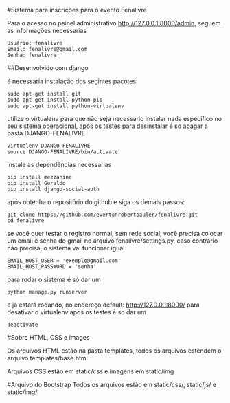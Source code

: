 #Sistema para inscrições para o evento Fenalivre

Para o acesso no painel administrativo http://127.0.0.1:8000/admin, seguem as informações necessarias

	Usuário: fenalivre
	Email: fenalivre@gmail.com
	Senha: fenalivre

##Desenvolvido com django

é necessaria instalação dos segintes pacotes:

	sudo apt-get install git
	sudo apt-get install python-pip
	sudo apt-get install python-virtualenv

utilize o virtualenv para que não seja necessario instalar nada específico no seu sistema operacional,
após os testes para desinstalar é so apagar a pasta DJANGO-FENALIVRE

	virtualenv DJANGO-FENALIVRE
	source DJANGO-FENALIVRE/bin/activate

instale as dependências necessarias

	pip install mezzanine
	pip install Geraldo
	pip install django-social-auth


após obtenha o repositório do github e siga os demais passos:

	git clone https://github.com/evertonrobertoauler/fenalivre.git
	cd fenalivre

se você quer testar o registro normal, sem rede social, você precisa colocar um email e senha do gmail no arquivo fenalivre/settings.py, 
caso contrário não precisa, o sistema vai funcionar igual

	EMAIL_HOST_USER = 'exemplo@gmail.com'
	EMAIL_HOST_PASSWORD = 'senha'

para rodar o sistema é só dar um

	python manage.py runserver
	
e já estará rodando, no endereço default: http://127.0.0.1:8000/
para desativar o virtualenv apos os testes é so dar um

	deactivate

#Sobre HTML, CSS e images

Os arquivos HTML estão na pasta templates, todos os arquivos estendem o arquivo templates/base.html

Arquivos CSS estão em static/css e imagens em static/img

#Arquivo do Bootstrap
Todos os arquivos estão em static/css/, static/js/ e static/img/.